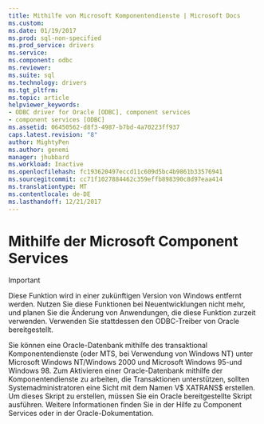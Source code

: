 ```yaml
---
title: Mithilfe von Microsoft Komponentendienste | Microsoft Docs
ms.custom: 
ms.date: 01/19/2017
ms.prod: sql-non-specified
ms.prod_service: drivers
ms.service: 
ms.component: odbc
ms.reviewer: 
ms.suite: sql
ms.technology: drivers
ms.tgt_pltfrm: 
ms.topic: article
helpviewer_keywords:
- ODBC driver for Oracle [ODBC], component services
- component services [ODBC]
ms.assetid: 06450562-d8f3-4987-b7bd-4a70223ff937
caps.latest.revision: "8"
author: MightyPen
ms.author: genemi
manager: jhubbard
ms.workload: Inactive
ms.openlocfilehash: fc193620497eccd11c609d5bc4b9861b33576941
ms.sourcegitcommit: cc71f1027884462c359effb898390c8d97eaa414
ms.translationtype: MT
ms.contentlocale: de-DE
ms.lasthandoff: 12/21/2017
---
```

# <a name="using-microsoft-component-services"></a>Mithilfe der Microsoft Component Services
> [!IMPORTANT]  
>  Diese Funktion wird in einer zukünftigen Version von Windows entfernt werden. Nutzen Sie diese Funktionen bei Neuentwicklungen nicht mehr, und planen Sie die Änderung von Anwendungen, die diese Funktion zurzeit verwenden. Verwenden Sie stattdessen den ODBC-Treiber von Oracle bereitgestellt.  
  
 Sie können eine Oracle-Datenbank mithilfe des transaktional Komponentendienste (oder MTS, bei Verwendung von Windows NT) unter Microsoft Windows NT/Windows 2000 und Microsoft Windows 95-und Windows 98. Zum Aktivieren einer Oracle-Datenbank mithilfe der Komponentendienste zu arbeiten, die Transaktionen unterstützen, sollten Systemadministratoren eine Sicht mit dem Namen V$ XATRANS$ erstellen. Um dieses Skript zu erstellen, müssen Sie ein Oracle bereitgestellte Skript ausführen. Weitere Informationen finden Sie in der Hilfe zu Component Services oder in der Oracle-Dokumentation.
